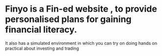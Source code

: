 # Finyo is a Fin-ed website , to provide personalised plans for gaining financial literacy.
It also has a simulated environment in which you can try on doing hands on practical about investing and trading 
